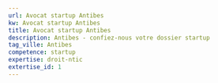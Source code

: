 ```yaml
---
url: Avocat startup Antibes
kw: Avocat startup Antibes
title: Avocat startup Antibes
description: Antibes - confiez-nous votre dossier startup
tag_ville: Antibes
competence: startup
expertise: droit-ntic
extertise_id: 1
---
```

